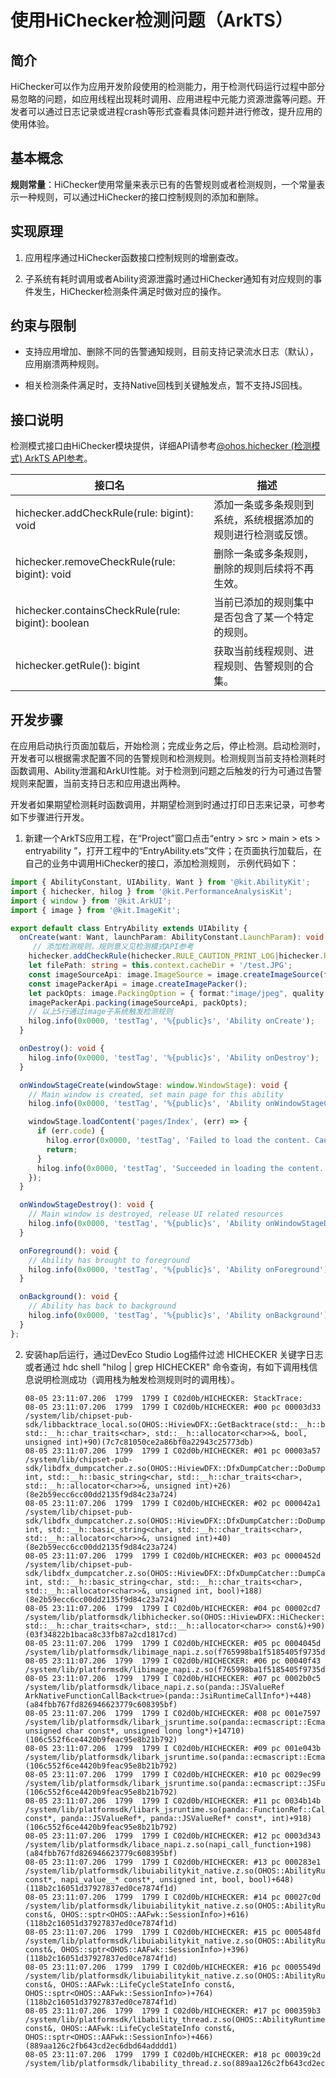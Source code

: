 # 使用HiChecker检测问题（ArkTS）

<!--Kit: Performance Analysis Kit-->
<!--Subsystem: HiviewDFX-->
<!--Owner: @lu-tao-->
<!--Designer: @martin-duan-->
<!--Tester: @gcw_KuLfPSbe-->
<!--Adviser: @foryourself-->

## 简介

HiChecker可以作为应用开发阶段使用的检测能力，用于检测代码运行过程中部分易忽略的问题，如应用线程出现耗时调用、应用进程中元能力资源泄露等问题。开发者可以通过日志记录或进程crash等形式查看具体问题并进行修改，提升应用的使用体验。

## 基本概念

**规则常量**：HiChecker使用常量来表示已有的告警规则或者检测规则，一个常量表示一种规则，可以通过HiChecker的接口控制规则的添加和删除。

## 实现原理

1. 应用程序通过HiChecker函数接口控制规则的增删查改。

2. 子系统有耗时调用或者Ability资源泄露时通过HiChecker通知有对应规则的事件发生，HiChecker检测条件满足时做对应的操作。

## 约束与限制

- 支持应用增加、删除不同的告警通知规则，目前支持记录流水日志（默认），应用崩溃两种规则。

- 相关检测条件满足时，支持Native回栈到关键触发点，暂不支持JS回栈。

## 接口说明

检测模式接口由HiChecker模块提供，详细API请参考[@ohos.hichecker (检测模式) ArkTS API参考](../reference/apis-performance-analysis-kit/js-apis-hichecker.md)。

| 接口名 | 描述 |
| -------- | -------- |
| hichecker.addCheckRule(rule: bigint): void | 添加一条或多条规则到系统，系统根据添加的规则进行检测或反馈。 |
| hichecker.removeCheckRule(rule: bigint): void | 删除一条或多条规则，删除的规则后续将不再生效。 |
| hichecker.containsCheckRule(rule: bigint): boolean | 当前已添加的规则集中是否包含了某一个特定的规则。 |
| hichecker.getRule(): bigint | 获取当前线程规则、进程规则、告警规则的合集。 |

## 开发步骤

在应用启动执行页面加载后，开始检测；完成业务之后，停止检测。启动检测时，开发者可以根据需求配置不同的告警规则和检测规则。检测规则当前支持检测耗时函数调用、Ability泄漏和ArkUI性能。对于检测到问题之后触发的行为可通过告警规则来配置，当前支持日志和应用退出两种。

开发者如果期望检测耗时函数调用，并期望检测到时通过打印日志来记录，可参考如下步骤进行开发。

1. 新建一个ArkTS应用工程，在“Project”窗口点击“entry > src > main > ets > entryability ”，打开工程中的“EntryAbility.ets”文件；在页面执行加载后，在自己的业务中调用HiChecker的接口，添加检测规则， 示例代码如下：
<!-- @[HiChecker](https://gitcode.com/openharmony/applications_app_samples/blob/master/code/DocsSample/PerformanceAnalysisKit/PerformanceAnalysisTool/entry/src/main/ets/entryability/EntryAbility.ets) -->

``` TypeScript
import { AbilityConstant, UIAbility, Want } from '@kit.AbilityKit';
import { hichecker, hilog } from '@kit.PerformanceAnalysisKit';
import { window } from '@kit.ArkUI';
import { image } from '@kit.ImageKit';

export default class EntryAbility extends UIAbility {
  onCreate(want: Want, launchParam: AbilityConstant.LaunchParam): void {
     // 添加检测规则，规则意义见检测模式API参考
    hichecker.addCheckRule(hichecker.RULE_CAUTION_PRINT_LOG|hichecker.RULE_THREAD_CHECK_SLOW_PROCESS);
    let filePath: string = this.context.cacheDir + '/test.JPG';
    const imageSourceApi: image.ImageSource = image.createImageSource(filePath);
    const imagePackerApi = image.createImagePacker();
    let packOpts: image.PackingOption = { format:"image/jpeg", quality:98 };
    imagePackerApi.packing(imageSourceApi, packOpts);
    // 以上5行通过image子系统触发检测规则
    hilog.info(0x0000, 'testTag', '%{public}s', 'Ability onCreate');
  }

  onDestroy(): void {
    hilog.info(0x0000, 'testTag', '%{public}s', 'Ability onDestroy');
  }

  onWindowStageCreate(windowStage: window.WindowStage): void {
    // Main window is created, set main page for this ability
    hilog.info(0x0000, 'testTag', '%{public}s', 'Ability onWindowStageCreate');

    windowStage.loadContent('pages/Index', (err) => {
      if (err.code) {
        hilog.error(0x0000, 'testTag', 'Failed to load the content. Cause: %{public}s', JSON.stringify(err) ?? '');
        return;
      }
      hilog.info(0x0000, 'testTag', 'Succeeded in loading the content.');
    });
  }

  onWindowStageDestroy(): void {
    // Main window is destroyed, release UI related resources
    hilog.info(0x0000, 'testTag', '%{public}s', 'Ability onWindowStageDestroy');
  }

  onForeground(): void {
    // Ability has brought to foreground
    hilog.info(0x0000, 'testTag', '%{public}s', 'Ability onForeground');
  }

  onBackground(): void {
    // Ability has back to background
    hilog.info(0x0000, 'testTag', '%{public}s', 'Ability onBackground');
  }
};
```

2. 安装hap后运行，通过DevEco Studio Log插件过滤 HICHECKER 关键字日志或者通过 hdc shell "hilog | grep HICHECKER" 命令查询，有如下调用栈信息说明检测成功（调用栈为触发检测规则时的调用栈）。

   ```shell
   08-05 23:11:07.206  1799  1799 I C02d0b/HICHECKER: StackTrace:
   08-05 23:11:07.206  1799  1799 I C02d0b/HICHECKER: #00 pc 00003d33 /system/lib/chipset-pub-sdk/libbacktrace_local.so(OHOS::HiviewDFX::GetBacktrace(std::__h::basic_string<char, std::__h::char_traits<char>, std::__h::allocator<char>>&, bool, unsigned int)+90)(7c7c81050ce2a86bf0a22943c25773db)
   08-05 23:11:07.206  1799  1799 I C02d0b/HICHECKER: #01 pc 00003a57 /system/lib/chipset-pub-sdk/libdfx_dumpcatcher.z.so(OHOS::HiviewDFX::DfxDumpCatcher::DoDumpCurrTid(unsigned int, std::__h::basic_string<char, std::__h::char_traits<char>, std::__h::allocator<char>>&, unsigned int)+26)(8e2b59ecc6cc00dd2135f9d84c23a724)
   08-05 23:11:07.206  1799  1799 I C02d0b/HICHECKER: #02 pc 000042a1 /system/lib/chipset-pub-sdk/libdfx_dumpcatcher.z.so(OHOS::HiviewDFX::DfxDumpCatcher::DoDumpLocalLocked(int, int, std::__h::basic_string<char, std::__h::char_traits<char>, std::__h::allocator<char>>&, unsigned int)+40)(8e2b59ecc6cc00dd2135f9d84c23a724)
   08-05 23:11:07.206  1799  1799 I C02d0b/HICHECKER: #03 pc 0000452d /system/lib/chipset-pub-sdk/libdfx_dumpcatcher.z.so(OHOS::HiviewDFX::DfxDumpCatcher::DumpCatch(int, int, std::__h::basic_string<char, std::__h::char_traits<char>, std::__h::allocator<char>>&, unsigned int, bool)+188)(8e2b59ecc6cc00dd2135f9d84c23a724)
   08-05 23:11:07.206  1799  1799 I C02d0b/HICHECKER: #04 pc 00002cd7 /system/lib/platformsdk/libhichecker.so(OHOS::HiviewDFX::HiChecker::NotifySlowProcess(std::__h::basic_string<char, std::__h::char_traits<char>, std::__h::allocator<char>> const&)+90)(03f34822b1baca8c33fb87a2cd1817cd)
   08-05 23:11:07.206  1799  1799 I C02d0b/HICHECKER: #05 pc 0004045d /system/lib/platformsdk/libimage_napi.z.so(f765998ba1f5185405f9735d86b0c7b7)
   08-05 23:11:07.206  1799  1799 I C02d0b/HICHECKER: #06 pc 00040f43 /system/lib/platformsdk/libimage_napi.z.so(f765998ba1f5185405f9735d86b0c7b7)
   08-05 23:11:07.206  1799  1799 I C02d0b/HICHECKER: #07 pc 0002b0c5 /system/lib/platformsdk/libace_napi.z.so(panda::JSValueRef ArkNativeFunctionCallBack<true>(panda::JsiRuntimeCallInfo*)+448)(a84fbb767fd826946623779c608395bf)
   08-05 23:11:07.206  1799  1799 I C02d0b/HICHECKER: #08 pc 001e7597 /system/lib/platformsdk/libark_jsruntime.so(panda::ecmascript::EcmaInterpreter::RunInternal(panda::ecmascript::JSThread*, unsigned char const*, unsigned long long*)+14710)(106c552f6ce4420b9feac95e8b21b792)
   08-05 23:11:07.206  1799  1799 I C02d0b/HICHECKER: #09 pc 001e043b /system/lib/platformsdk/libark_jsruntime.so(panda::ecmascript::EcmaInterpreter::Execute(panda::ecmascript::EcmaRuntimeCallInfo*)+986)(106c552f6ce4420b9feac95e8b21b792)
   08-05 23:11:07.206  1799  1799 I C02d0b/HICHECKER: #10 pc 0029ec99 /system/lib/platformsdk/libark_jsruntime.so(panda::ecmascript::JSFunction::Call(panda::ecmascript::EcmaRuntimeCallInfo*)+388)(106c552f6ce4420b9feac95e8b21b792)
   08-05 23:11:07.206  1799  1799 I C02d0b/HICHECKER: #11 pc 0034b14b /system/lib/platformsdk/libark_jsruntime.so(panda::FunctionRef::CallForNapi(panda::ecmascript::EcmaVM const*, panda::JSValueRef*, panda::JSValueRef* const*, int)+918)(106c552f6ce4420b9feac95e8b21b792)
   08-05 23:11:07.206  1799  1799 I C02d0b/HICHECKER: #12 pc 0003d343 /system/lib/platformsdk/libace_napi.z.so(napi_call_function+198)(a84fbb767fd826946623779c608395bf)
   08-05 23:11:07.206  1799  1799 I C02d0b/HICHECKER: #13 pc 000283e1 /system/lib/platformsdk/libuiabilitykit_native.z.so(OHOS::AbilityRuntime::JsUIAbility::CallObjectMethod(char const*, napi_value__* const*, unsigned int, bool, bool)+648)(118b2c16051d37927837ed0ce7874f1d)
   08-05 23:11:07.206  1799  1799 I C02d0b/HICHECKER: #14 pc 00027c0d /system/lib/platformsdk/libuiabilitykit_native.z.so(OHOS::AbilityRuntime::JsUIAbility::OnStart(OHOS::AAFwk::Want const&, OHOS::sptr<OHOS::AAFwk::SessionInfo>)+616)(118b2c16051d37927837ed0ce7874f1d)
   08-05 23:11:07.206  1799  1799 I C02d0b/HICHECKER: #15 pc 000548fd /system/lib/platformsdk/libuiabilitykit_native.z.so(OHOS::AbilityRuntime::UIAbilityImpl::Start(OHOS::AAFwk::Want const&, OHOS::sptr<OHOS::AAFwk::SessionInfo>)+396)(118b2c16051d37927837ed0ce7874f1d)
   08-05 23:11:07.206  1799  1799 I C02d0b/HICHECKER: #16 pc 0005549d /system/lib/platformsdk/libuiabilitykit_native.z.so(OHOS::AbilityRuntime::UIAbilityImpl::HandleAbilityTransaction(OHOS::AAFwk::Want const&, OHOS::AAFwk::LifeCycleStateInfo const&, OHOS::sptr<OHOS::AAFwk::SessionInfo>)+764)(118b2c16051d37927837ed0ce7874f1d)
   08-05 23:11:07.206  1799  1799 I C02d0b/HICHECKER: #17 pc 000359b3 /system/lib/platformsdk/libability_thread.z.so(OHOS::AbilityRuntime::UIAbilityThread::HandleAbilityTransaction(OHOS::AAFwk::Want const&, OHOS::AAFwk::LifeCycleStateInfo const&, OHOS::sptr<OHOS::AAFwk::SessionInfo>)+466)(889aa126c2fb643cd2ec6dbd64adddd1)
   08-05 23:11:07.206  1799  1799 I C02d0b/HICHECKER: #18 pc 00039c2d /system/lib/platformsdk/libability_thread.z.so(889aa126c2fb643cd2ec6dbd64adddd1)
   ```
